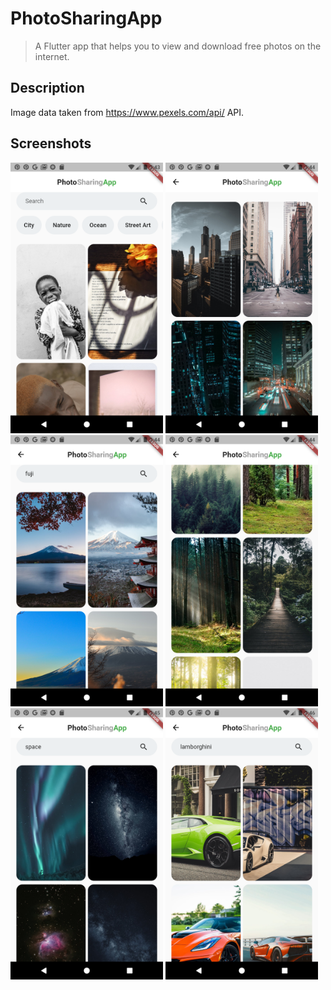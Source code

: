 # PhotoSharingApp

> A Flutter app that helps you to view and download free photos on the internet.

## Description

Image data taken from https://www.pexels.com/api/ API. 

## Screenshots

<div>
  <img src='./screenshots/screen_2.png' width=244>
  <img src='./screenshots/screen_3.png' width=244>
  <img src='./screenshots/screen_4.png' width=244>
  <img src='./screenshots/screen_1.png' width=244>
  <img src='./screenshots/screen_5.png' width=244>
  <img src='./screenshots/screen_6.png' width=244>
</div>
